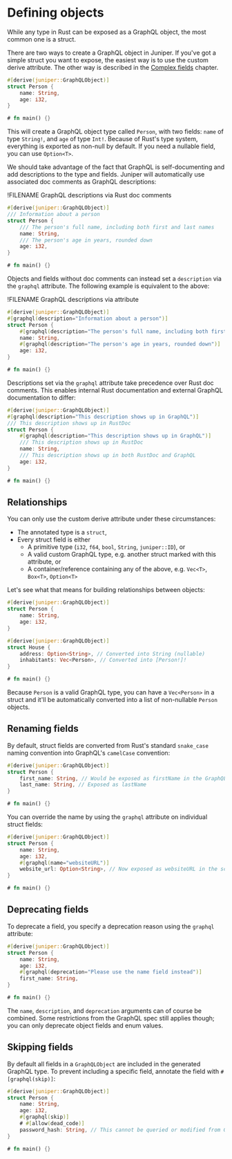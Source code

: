 # Defining objects

While any type in Rust can be exposed as a GraphQL object, the most common one
is a struct.

There are two ways to create a GraphQL object in Juniper. If you've got a simple
struct you want to expose, the easiest way is to use the custom derive
attribute. The other way is described in the [Complex fields](complex_fields.md)
chapter.

```rust
#[derive(juniper::GraphQLObject)]
struct Person {
    name: String,
    age: i32,
}

# fn main() {}
```

This will create a GraphQL object type called `Person`, with two fields: `name`
of type `String!`, and `age` of type `Int!`. Because of Rust's type system,
everything is exported as non-null by default. If you need a nullable field, you
can use `Option<T>`.

We should take advantage of the
fact that GraphQL is self-documenting and add descriptions to the type and
fields. Juniper will automatically use associated doc comments as GraphQL
descriptions:

!FILENAME GraphQL descriptions via Rust doc comments

```rust
#[derive(juniper::GraphQLObject)]
/// Information about a person
struct Person {
    /// The person's full name, including both first and last names
    name: String,
    /// The person's age in years, rounded down
    age: i32,
}

# fn main() {}
```

Objects and fields without doc comments can instead set a `description`
via the `graphql` attribute. The following example is equivalent to the above:

!FILENAME GraphQL descriptions via attribute

```rust
#[derive(juniper::GraphQLObject)]
#[graphql(description="Information about a person")]
struct Person {
    #[graphql(description="The person's full name, including both first and last names")]
    name: String,
    #[graphql(description="The person's age in years, rounded down")]
    age: i32,
}

# fn main() {}
```

Descriptions set via the `graphql` attribute take precedence over Rust
doc comments. This enables internal Rust documentation and external GraphQL
documentation to differ:

```rust
#[derive(juniper::GraphQLObject)]
#[graphql(description="This description shows up in GraphQL")]
/// This description shows up in RustDoc
struct Person {
    #[graphql(description="This description shows up in GraphQL")]
    /// This description shows up in RustDoc
    name: String,
    /// This description shows up in both RustDoc and GraphQL
    age: i32,
}

# fn main() {}
```

## Relationships

You can only use the custom derive attribute under these circumstances:

- The annotated type is a `struct`,
- Every struct field is either
  - A primitive type (`i32`, `f64`, `bool`, `String`, `juniper::ID`), or
  - A valid custom GraphQL type, e.g. another struct marked with this attribute,
    or
  - A container/reference containing any of the above, e.g. `Vec<T>`, `Box<T>`,
    `Option<T>`

Let's see what that means for building relationships between objects:

```rust
#[derive(juniper::GraphQLObject)]
struct Person {
    name: String,
    age: i32,
}

#[derive(juniper::GraphQLObject)]
struct House {
    address: Option<String>, // Converted into String (nullable)
    inhabitants: Vec<Person>, // Converted into [Person!]!
}

# fn main() {}
```

Because `Person` is a valid GraphQL type, you can have a `Vec<Person>` in a
struct and it'll be automatically converted into a list of non-nullable `Person`
objects.

## Renaming fields

By default, struct fields are converted from Rust's standard `snake_case` naming
convention into GraphQL's `camelCase` convention:

```rust
#[derive(juniper::GraphQLObject)]
struct Person {
    first_name: String, // Would be exposed as firstName in the GraphQL schema
    last_name: String, // Exposed as lastName
}

# fn main() {}
```

You can override the name by using the `graphql` attribute on individual struct
fields:

```rust
#[derive(juniper::GraphQLObject)]
struct Person {
    name: String,
    age: i32,
    #[graphql(name="websiteURL")]
    website_url: Option<String>, // Now exposed as websiteURL in the schema
}

# fn main() {}
```

## Deprecating fields

To deprecate a field, you specify a deprecation reason using the `graphql`
attribute:

```rust
#[derive(juniper::GraphQLObject)]
struct Person {
    name: String,
    age: i32,
    #[graphql(deprecation="Please use the name field instead")]
    first_name: String,
}

# fn main() {}
```

The `name`, `description`, and `deprecation` arguments can of course be
combined. Some restrictions from the GraphQL spec still applies though; you can
only deprecate object fields and enum values.

## Skipping fields

By default all fields in a `GraphQLObject` are included in the generated GraphQL type. To prevent including a specific field, annotate the field with `#[graphql(skip)]`:

```rust
#[derive(juniper::GraphQLObject)]
struct Person {
    name: String,
    age: i32,
    #[graphql(skip)]
    # #[allow(dead_code)]
    password_hash: String, // This cannot be queried or modified from GraphQL
}

# fn main() {}
```
